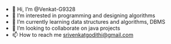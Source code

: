 - 👋 Hi, I’m @Venkat-G9328
- 👀 I’m interested in programming and designing algorithms
- 🌱 I’m currently learning data structures and algorithms, DBMS
- 💞️ I’m looking to collaborate on java projects 
- 📫 How to reach me srivenkatgodithi@gmail.com

<!---
Venkat-G9328/Venkat-G9328 is a ✨ special ✨ repository because its `README.md` (this file) appears on your GitHub profile.
You can click the Preview link to take a look at your changes.
--->
